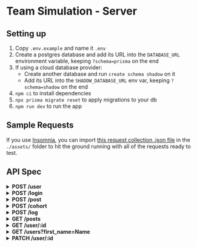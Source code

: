 # Team Simulation - Server

## Setting up

1. Copy `.env.example` and name it `.env`
2. Create a postgres database and add its URL into the `DATABASE_URL` environment variable, keeping `?schema=prisma` on the end
3. If using a cloud database provider:
    - Create another database and run `create schema shadow` on it
    - Add its URL into the `SHADOW_DATABASE_URL` env var, keeping `?schema=shadow` on the end
4. `npm ci` to install dependencies
5. `npx prisma migrate reset` to apply migrations to your db
6. `npm run dev` to run the app

## Sample Requests

If you use [Insomnia](https://insomnia.rest/), you can import [this request collection .json file](./assets/insomnia_request_collection.json) in the `./assets/` folder to hit the ground running with all of the requests ready to test.

## API Spec

<details>
<summary><strong>POST /user</strong></summary>
<strong>Example body</strong>
<pre>
{
  "first_name": "Nathan",
  "last_name": "King",
  "email": "ngk5@gmail.com",
  "password": "mysecurepassword",
  "biography": "Hello world",
  "github_url": "https://github.com/vherus"
}
</pre>
<strong>Example response</strong>
<pre>
{
  "status": "success",
  "data": {
    "user": {
      "id": 8,
      "cohort_id": null,
      "role": "STUDENT",
      "first_name": "Nathan",
      "last_name": "King",
      "email": "ngk5@gmail.com",
      "biography": "Hello world",
      "github_url": "https://github.com/vherus"
    }
  }
}
</pre>
</details>

<details>
<summary><strong>POST /login</strong></summary>
<strong>Example body</strong>
<pre>
{
  "email": "ngk5@gmail.com",
  "password": "mysecurepassword"
}
</pre>
<strong>Example response</strong>
<pre>
{
  "status": "success",
  "data": {
    "token": "eyJhbGciOiJIUzI1NiIsInR5cCI6IkpXVCJ9.eyJ1c2VySWQiOjUsImlhdCI6MTY0OTQxMzk0OSwiZXhwIjoxNjQ5NTAwMzQ5fQ.b37lSRtpFWJ9kqUYAc6PUIP28JXjAYtBN_GpU5TcEuc",
    "user": {
      "id": 5,
      "cohort_id": null,
      "role": "STUDENT",
      "first_name": "Nathan",
      "last_name": "King",
      "email": "ngk2@gmail.com",
      "biography": "Hello world",
      "github_url": "https://github.com/vherus"
    }
  }
}
</pre>
</details>

<details>
<summary><strong>POST /post</strong></summary>
<strong>Headers</strong>
<pre>Authorization: Bearer &lt;token&gt;</pre>
<strong>Example body</strong>
<pre>
{
  "content": "Hello world!"
}
</pre>
<strong>Example response</strong>
<pre>
{
  "status": "success",
  "data": {
    "post": {
      "id": 1,
      "content": "Hello world!"
    }
  }
}
</pre>
</details>

<details>
<summary><strong>POST /cohort</strong></summary>
<em>Only auth tokens for users with the TEACHER role can use this route</em>

<strong>Headers</strong>
<pre>Authorization: Bearer &lt;token&gt;</pre>
No body required

<strong>Example response</strong>
<pre>
{
  "status": "success",
  "data": {
    "cohort": {
      "id": 3
    }
  }
}
</pre>
</details>

<details>
<summary><strong>POST /log</strong></summary>
<em>Only auth tokens for users with the TEACHER role can use this route</em>

<strong>Headers</strong>
<pre>Authorization: Bearer &lt;token&gt;</pre>
<strong>Example body</strong>
<pre>
{
  "date": "2022-05-05",
  "cohort_id": 3,
  "lines": [
    {
      "content": "Caught up with James"
    },
    {
      "content": "Punished Joel"
    }
  ]
}
</pre>
<strong>Example response</strong>
<pre>
{
  "status": "success",
  "data": {
    "log": {
      "id": 1,
      "cohort_id": 3,
      "date": "2022-05-05",
      "author": {
        "id": 5,
        "first_name": "Nathan",
        "last_name": "King"
      },
      "lines": [
        {
          "id": 1,
          "content": "Caught up with James"
        },
        {
          "id": 2,
          "content": "Punished Joel"
        }
      ]
    }
  }
}
</pre>
</details>

<details>
<summary><strong>GET /posts</strong></summary>
<strong>Headers</strong>
<pre>Authorization: Bearer &lt;token&gt;</pre>
<strong>Example response</strong>
<pre>
{
  "status": "success",
  "data": {
    "posts": [
      {
        "id": 1,
        "content": "Hello world!",
        "author": {
          "id": 5,
          "cohortId": null,
          "firstName": "Nathan",
          "lastName": "King",
          "email": "ngk2@gmail.com",
          "bio": "Hello world",
          "githubUrl": "https://github.com/vherus",
          "role": "STUDENT"
        }
      },
      {
        "id": 2,
        "content": "Hello from the void!",
        "author": {
          "id": 5,
          "cohortId": null,
          "firstName": "Nathan",
          "lastName": "King",
          "email": "ngk2@gmail.com",
          "bio": "Hello world",
          "githubUrl": "https://github.com/vherus",
          "role": "STUDENT"
        }
      }
    ]
  }
}
</pre>
</details>

<details>
<summary><strong>GET /user/:id</strong></summary>
<strong>Headers</strong>
<pre>Authorization: Bearer &lt;token&gt;</pre>
<strong>Example response</strong>
<pre>
{
  "status": "success",
  "data": {
    "user": {
      "id": 1,
      "cohort_id": null,
      "role": "STUDENT",
      "first_name": "Nathan",
      "last_name": "King",
      "email": "ngk6@gmail.com",
      "biography": "Hello world",
      "github_url": "https://github.com/vherus"
    }
  }
}
</pre>
</details>

<details>
<summary><strong>GET /users?first_name=Name</strong></summary>
The <em>first_name</em> query parameter is optional and case sensitive

<strong>Headers</strong>
<pre>Authorization: Bearer &lt;token&gt;</pre>
<strong>Example response</strong>
<pre>
{
  "status": "success",
  "data": {
    "users": [
      {
        "id": 1,
        "cohort_id": null,
        "role": "STUDENT",
        "first_name": "Nathan",
        "last_name": "King",
        "email": "nk3@gmail.com",
        "biography": "Hello world",
        "github_url": "https://github.com/vherus"
      },
      {
        "id": 3,
        "cohort_id": null,
        "role": "STUDENT",
        "first_name": "Nathan",
        "last_name": "Queen",
        "email": "nk2@gmail.com",
        "biography": "Hello world",
        "github_url": "https://github.com/vherus"
      }
    ]
  }
}
</pre>
</details>

<details>
<summary><strong>PATCH /user/:id</strong></summary>
<em>Only auth tokens for users with the TEACHER role can use this route</em>

<strong>Headers</strong>
<pre>Authorization: Bearer &lt;token&gt;</pre>
<strong>Example body</strong>
<pre>
{
  "cohort_id": 3
}
</pre>
<strong>Example response</strong>
<pre>
{
  "status": "success",
  "data": {
    "user": {
      "cohort_id": 3
    }
  }
}
</pre>
</details>